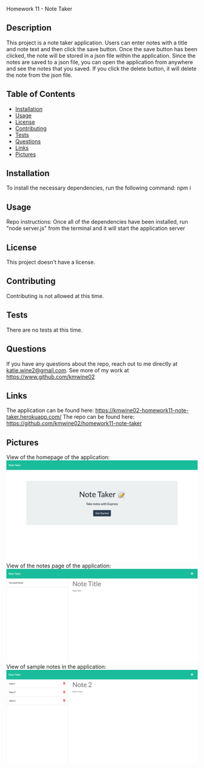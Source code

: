 Homework 11 - Note Taker
  
 

  ## Description 
  This project is a note taker application. Users can enter notes with a title and note text and then click the save button. Once the save button has been clicked, the note will be stored in a json file within the application. Since the notes are saved to a json file, you can open the application from anywhere and see the notes that you saved. If you click the delete button, it will delete the note from the json file. 

  ## Table of Contents
  
  * [Installation](#installation)
  * [Usage](#usage)
  * [License](#license)
  * [Contributing](#contributing)
  * [Tests](#tests)
  * [Questions](#questions)
  * [Links](#links)
  * [Pictures](#pictures)

  ## Installation
  To install the necessary dependencies, run the following command:
  npm i

  ## Usage
  Repo instructions: Once all of the dependencies have been installed, run "node server.js" from the terminal and it will start the application server

  ## License
  This project doesn't have a license.

  ## Contributing 
  Contributing is not allowed at this time.

  ## Tests 
  There are no tests at this time.

  ## Questions
  If you have any questions about the repo, reach out to me directly at katie.wine2@gmail.com. See more of my work at https://www.github.com/kmwine02

  ## Links
  The application can be found here: https://kmwine02-homework11-note-taker.herokuapp.com/
  The repo can be found here: https://github.com/kmwine02/homework11-note-taker

  ## Pictures
  View of the homepage of the application:
  ![Screen capture of the note taker homepage](./Assets/note-taker-homepage.png)
  View of the notes page of the application:
  ![Screen capture of the note taker homepage](./Assets/note-taker-notes.png)
  View of sample notes in the application:
  ![Screen capture of the note taker homepage](./Assets/note-taker-sample-notes.png)
